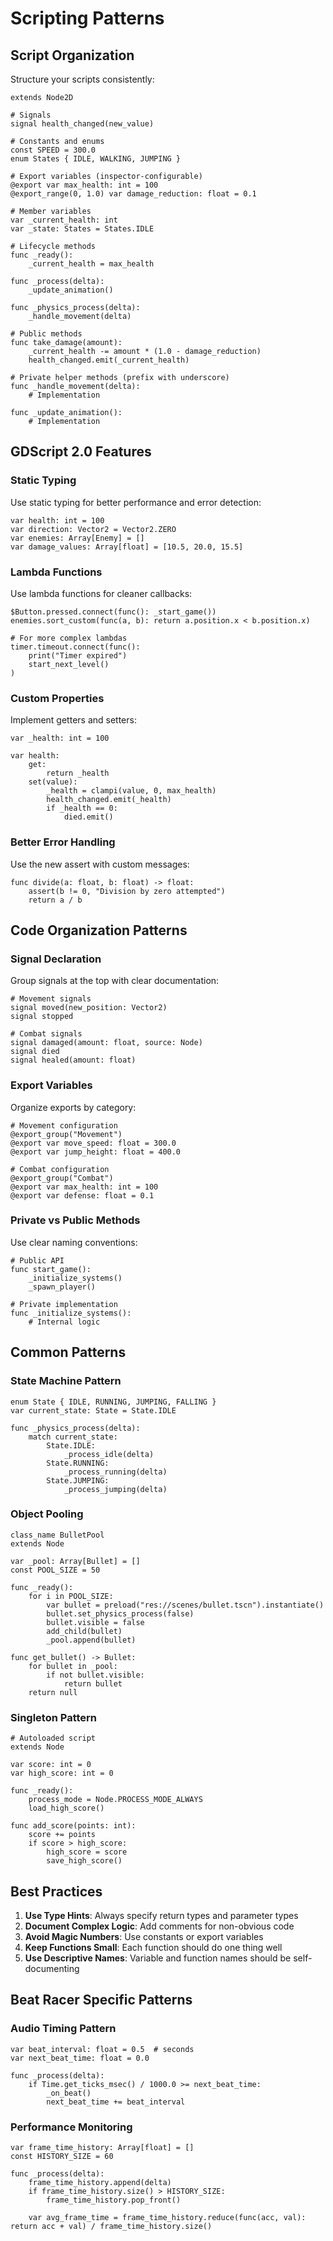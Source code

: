 # Scripting Patterns

## Script Organization

Structure your scripts consistently:

```gdscript
extends Node2D

# Signals
signal health_changed(new_value)

# Constants and enums
const SPEED = 300.0
enum States { IDLE, WALKING, JUMPING }

# Export variables (inspector-configurable)
@export var max_health: int = 100
@export_range(0, 1.0) var damage_reduction: float = 0.1

# Member variables
var _current_health: int
var _state: States = States.IDLE

# Lifecycle methods
func _ready():
    _current_health = max_health
    
func _process(delta):
    _update_animation()
    
func _physics_process(delta):
    _handle_movement(delta)
    
# Public methods
func take_damage(amount):
    _current_health -= amount * (1.0 - damage_reduction)
    health_changed.emit(_current_health)

# Private helper methods (prefix with underscore)
func _handle_movement(delta):
    # Implementation
    
func _update_animation():
    # Implementation
```

## GDScript 2.0 Features

### Static Typing
Use static typing for better performance and error detection:

```gdscript
var health: int = 100
var direction: Vector2 = Vector2.ZERO
var enemies: Array[Enemy] = []
var damage_values: Array[float] = [10.5, 20.0, 15.5]
```

### Lambda Functions
Use lambda functions for cleaner callbacks:

```gdscript
$Button.pressed.connect(func(): _start_game())
enemies.sort_custom(func(a, b): return a.position.x < b.position.x)

# For more complex lambdas
timer.timeout.connect(func():
    print("Timer expired")
    start_next_level()
)
```

### Custom Properties
Implement getters and setters:

```gdscript
var _health: int = 100

var health:
    get:
        return _health
    set(value):
        _health = clampi(value, 0, max_health)
        health_changed.emit(_health)
        if _health == 0:
            died.emit()
```

### Better Error Handling
Use the new assert with custom messages:

```gdscript
func divide(a: float, b: float) -> float:
    assert(b != 0, "Division by zero attempted")
    return a / b
```

## Code Organization Patterns

### Signal Declaration
Group signals at the top with clear documentation:

```gdscript
# Movement signals
signal moved(new_position: Vector2)
signal stopped

# Combat signals  
signal damaged(amount: float, source: Node)
signal died
signal healed(amount: float)
```

### Export Variables
Organize exports by category:

```gdscript
# Movement configuration
@export_group("Movement")
@export var move_speed: float = 300.0
@export var jump_height: float = 400.0

# Combat configuration
@export_group("Combat")
@export var max_health: int = 100
@export var defense: float = 0.1
```

### Private vs Public Methods
Use clear naming conventions:

```gdscript
# Public API
func start_game():
    _initialize_systems()
    _spawn_player()

# Private implementation
func _initialize_systems():
    # Internal logic
```

## Common Patterns

### State Machine Pattern
```gdscript
enum State { IDLE, RUNNING, JUMPING, FALLING }
var current_state: State = State.IDLE

func _physics_process(delta):
    match current_state:
        State.IDLE:
            _process_idle(delta)
        State.RUNNING:
            _process_running(delta)
        State.JUMPING:
            _process_jumping(delta)
```

### Object Pooling
```gdscript
class_name BulletPool
extends Node

var _pool: Array[Bullet] = []
const POOL_SIZE = 50

func _ready():
    for i in POOL_SIZE:
        var bullet = preload("res://scenes/bullet.tscn").instantiate()
        bullet.set_physics_process(false)
        bullet.visible = false
        add_child(bullet)
        _pool.append(bullet)

func get_bullet() -> Bullet:
    for bullet in _pool:
        if not bullet.visible:
            return bullet
    return null
```

### Singleton Pattern
```gdscript
# Autoloaded script
extends Node

var score: int = 0
var high_score: int = 0

func _ready():
    process_mode = Node.PROCESS_MODE_ALWAYS
    load_high_score()

func add_score(points: int):
    score += points
    if score > high_score:
        high_score = score
        save_high_score()
```

## Best Practices

1. **Use Type Hints**: Always specify return types and parameter types
2. **Document Complex Logic**: Add comments for non-obvious code
3. **Avoid Magic Numbers**: Use constants or export variables
4. **Keep Functions Small**: Each function should do one thing well
5. **Use Descriptive Names**: Variable and function names should be self-documenting

## Beat Racer Specific Patterns

### Audio Timing Pattern
```gdscript
var beat_interval: float = 0.5  # seconds
var next_beat_time: float = 0.0

func _process(delta):
    if Time.get_ticks_msec() / 1000.0 >= next_beat_time:
        _on_beat()
        next_beat_time += beat_interval
```

### Performance Monitoring
```gdscript
var frame_time_history: Array[float] = []
const HISTORY_SIZE = 60

func _process(delta):
    frame_time_history.append(delta)
    if frame_time_history.size() > HISTORY_SIZE:
        frame_time_history.pop_front()
    
    var avg_frame_time = frame_time_history.reduce(func(acc, val): return acc + val) / frame_time_history.size()
```